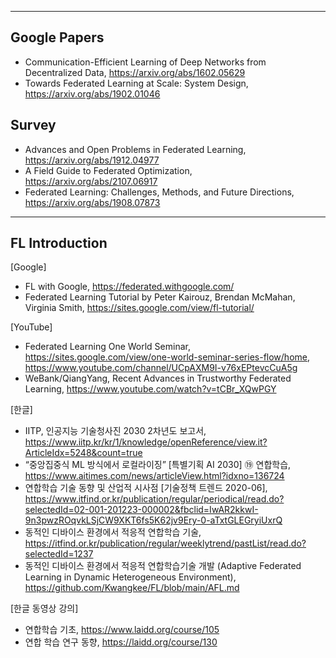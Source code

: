

***
## Google Papers  
- Communication-Efficient Learning of Deep Networks from Decentralized Data, https://arxiv.org/abs/1602.05629  
- Towards Federated Learning at Scale: System Design, https://arxiv.org/abs/1902.01046  

## Survey  
- Advances and Open Problems in Federated Learning, https://arxiv.org/abs/1912.04977  
- A Field Guide to Federated Optimization, https://arxiv.org/abs/2107.06917  
- Federated Learning: Challenges, Methods, and Future Directions, https://arxiv.org/abs/1908.07873   

***

## FL Introduction

[Google]
- FL with Google, https://federated.withgoogle.com/  
- Federated Learning Tutorial by Peter Kairouz, Brendan McMahan, Virginia Smith, https://sites.google.com/view/fl-tutorial/

[YouTube]
- Federated Learning One World Seminar, https://sites.google.com/view/one-world-seminar-series-flow/home, https://www.youtube.com/channel/UCpAXM9I-v76xEPtevcCuA5g
- WeBank/QiangYang, Recent Advances in Trustworthy Federated Learning, https://www.youtube.com/watch?v=tCBr_XQwPGY

[한글]
- IITP, 인공지능 기술청사진 2030 2차년도 보고서, https://www.iitp.kr/kr/1/knowledge/openReference/view.it?ArticleIdx=5248&count=true   
- “중앙집중식 ML 방식에서 로컬라이징” [특별기획 AI 2030] ⑲ 연합학습, https://www.aitimes.com/news/articleView.html?idxno=136724   
- 연합학습 기술 동향 및 산업적 시사점 [기술정책 트렌드 2020-06], https://www.itfind.or.kr/publication/regular/periodical/read.do?selectedId=02-001-201223-000002&fbclid=IwAR2kkwI-9n3pwzROqvkLSjCW9XKT6fs5K62jv9Ery-0-aTxtGLEGryiUxrQ   
- 동적인 디바이스 환경에서 적응적 연합학습 기술, https://itfind.or.kr/publication/regular/weeklytrend/pastList/read.do?selectedId=1237   
- 동적인 디바이스 환경에서 적응적 연합학습기술 개발 (Adaptive Federated Learning in Dynamic Heterogeneous Environment), https://github.com/Kwangkee/FL/blob/main/AFL.md   

[한글 동영상 강의]  
- 연합학습 기초, https://www.laidd.org/course/105  
- 연합 학습 연구 동향, https://laidd.org/course/130

